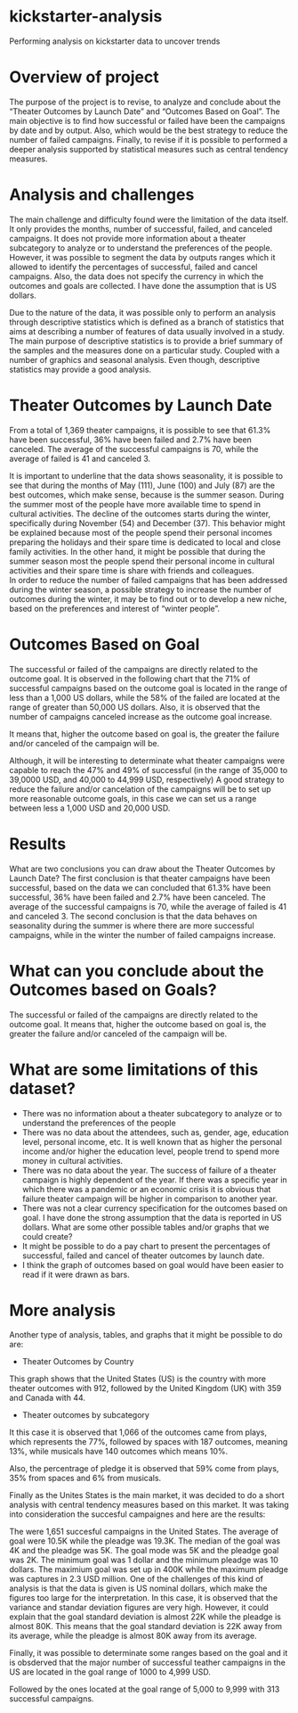 # kickstarter-analysis
Performing analysis on kickstarter data to uncover trends
# Overview of project

The purpose of the project is to revise, to analyze and conclude about the “Theater Outcomes by Launch Date” and “Outcomes Based on Goal”. The main objective is to find how successful or failed have been the campaigns by date and by output. Also, which would be the best strategy to reduce the number of failed campaigns. Finally, to revise if it is possible to performed a deeper analysis supported by statistical measures such as central tendency measures. 

# Analysis and challenges

The main challenge and difficulty found were the limitation of the data itself. It only provides the months, number of successful, failed, and canceled campaigns. It does not provide more information about a theater subcategory to analyze or to understand the preferences of the people. However, it was possible to segment the data by outputs ranges which it allowed to identify the percentages of successful, failed and cancel campaigns. Also, the data does not specify the currency in which the outcomes and goals are collected. I have done the assumption that is US dollars. 

Due to the nature of the data, it was possible only to perform an analysis through descriptive statistics which is defined as a branch of statistics that aims at describing a number of features of data usually involved in a study. The main purpose of descriptive statistics is to provide a brief summary of the samples and the measures done on a particular study. Coupled with a number of graphics and seasonal analysis. Even though, descriptive statistics may provide a good analysis. 

# Theater Outcomes by Launch Date

From a total of 1,369 theater campaigns, it is possible to see that 61.3% have been successful, 36% have been failed and 2.7% have been canceled. The average of the successful campaigns is 70, while the average of failed is 41 and canceled 3.

It is important to underline that the data shows seasonality, it is possible to see that during the months of May (111), June (100) and July (87) are the best outcomes, which make sense, because is the summer season. During the summer most of the people have more available time to spend in cultural activities. The decline of the outcomes starts during the winter, specifically during November (54) and December (37). This behavior might be explained because most of the people spend their personal incomes preparing the holidays and their spare time is dedicated to local and close family activities. In the other hand, it might be possible that during the summer season most the people spend their personal income in cultural activities and their spare time is share with friends and colleagues.  
In order to reduce the number of failed campaigns that has been addressed during the winter season, a possible strategy to increase the number of outcomes during the winter, it may be to find out or to develop a new niche, based on the preferences and interest of “winter people”. 
# Outcomes Based on Goal
The successful or failed of the campaigns are directly related to the outcome goal. It is observed in the following chart that the 71% of successful campaigns based on the outcome goal is located in the range of less than a 1,000 US dollars, while the 58% of the failed are located at the range of greater than 50,000 US dollars. 
Also, it is observed that the number of campaigns canceled increase as the outcome goal increase. 

It means that, higher the outcome based on goal is, the greater the failure and/or canceled of the campaign will be. 


Although, it will be interesting to determinate what theater campaigns were capable to reach the 47% and 49% of successful (in the range of  35,000 to 39,0000 USD, and 40,000 to 44,999 USD, respectively) 
A good strategy to reduce the failure and/or cancelation of the campaigns will be to set up more reasonable outcome goals, in this case we can set us a range between less a 1,000 USD and 20,000 USD. 
# Results
What are two conclusions you can draw about the Theater Outcomes by Launch Date?
The first conclusion is that theater campaigns have been successful, based on the data we can concluded that 61.3% have been successful, 36% have been failed and 2.7% have been canceled. The average of the successful campaigns is 70, while the average of failed is 41 and canceled 3.
The second conclusion is that the data behaves on seasonality during the summer is where there are more successful campaigns, while in the winter the number of failed campaigns increase. 
# What can you conclude about the Outcomes based on Goals?
The successful or failed of the campaigns are directly related to the outcome goal. It means that, higher the outcome based on goal is, the greater the failure and/or canceled of the campaign will be.
# What are some limitations of this dataset?
-	There was no information about a theater subcategory to analyze or to understand the preferences of the people
-	There was no data about the attendees, such as, gender, age, education level, personal income, etc. It is well known that as higher the personal income and/or higher the education level, people trend to spend more money in cultural activities.  
-	There was no data about the year. The success of failure of a theater campaign is highly dependent of the year. If there was a specific year in which there was a pandemic or an economic crisis it is obvious that failure theater campaign will be higher in comparison to another year. 
-	There was not a clear currency specification for the outcomes based on goal. I have done the strong assumption that the data is reported in US dollars. 
What are some other possible tables and/or graphs that we could create?
-	It might be possible to do a pay chart to present the percentages of successful, failed and cancel of theater outcomes by launch date.
-	I think the graph of outcomes based on goal would have been easier to read if it were drawn as bars. 
# More analysis
Another type of analysis, tables, and graphs that it might be possible to do are:

-	Theater Outcomes by Country

 
This graph shows that the United States (US) is the country with more theater outcomes with 912, followed by the United Kingdom (UK) with 359 and Canada with 44. 
-	Theater outcomes by subcategory

It this case it is observed that 1,066 of the outcomes came from plays, which represents the 77%, followed by spaces with 187 outcomes, meaning 13%, while musicals have 140 outcomes which means 10%. 

 
Also, the percentrage of pledge it is observed that 59% come from plays, 35% from spaces and 6% from musicals. 

Finally as the Unites States is the main market, it was decided to do a short analysis with central tendency measures based on this market. It was taking into consideration the succesful campaignes and here are the results:

 

The were 1,651 succesful campaigns in the United States. The average of goal were 10.5K while the pleadge was 19.3K. The median of the goal was 4K and the pleadge was 5K. The goal mode was 5K and the pleadge goal was 2K. The minimum goal was 1 dollar and the minimum pleadge was 10 dollars. The maximium goal was set up in 400K while the maximum pleadge was captures in 2.3 USD million. 
One of the challenges of this kind of analysis is that the data is given is US nominal dollars, which make the figures too large for the interpretation. In this case, it is observed that the variance and standar deviation figures are very high. However, it could explain that the goal standard deviation is almost 22K while the pleadge is almost 80K. This means that the goal standard deviation is 22K away from its average, while the pleadge is almost 80K away from its average. 

Finally, it was possible to determinate some ranges based on the goal and it is obsderved that the major number of successful teather campaigns in the US are located in the goal range of 1000 to 4,999 USD.
 
Followed by the ones located at the goal range of 5,000 to 9,999 with 313 successful campaigns.
